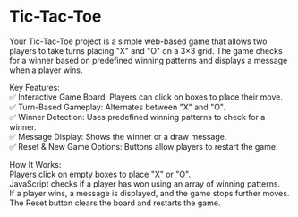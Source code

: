 # Tic-Tac-Toe
Your Tic-Tac-Toe project is a simple web-based game that allows two players to take turns placing "X" and "O" on a 3×3 grid. The game checks for a winner based on predefined winning patterns and displays a message when a player wins.

Key Features:  
✅ Interactive Game Board: Players can click on boxes to place their move.  
✅ Turn-Based Gameplay: Alternates between "X" and "O".  
✅ Winner Detection: Uses predefined winning patterns to check for a winner.  
✅ Message Display: Shows the winner or a draw message.  
✅ Reset & New Game Options: Buttons allow players to restart the game.  


  
How It Works:  
Players click on empty boxes to place "X" or "O".  
JavaScript checks if a player has won using an array of winning patterns.  
If a player wins, a message is displayed, and the game stops further moves.  
The Reset button clears the board and restarts the game.  

